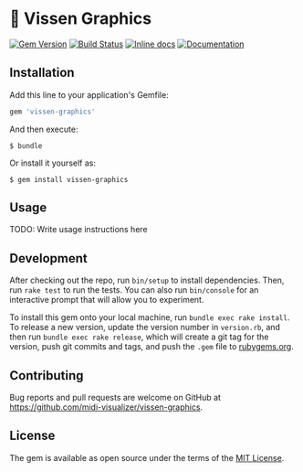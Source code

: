 # 🥀 Vissen Graphics

[![Gem Version](https://badge.fury.io/rb/vissen-graphics.svg)](https://badge.fury.io/rb/vissen-graphics)
[![Build Status](https://travis-ci.org/midi-visualizer/vissen-graphics.svg?branch=master)](https://travis-ci.org/midi-visualizer/vissen-graphics)
[![Inline docs](http://inch-ci.org/github/midi-visualizer/vissen-graphics.svg?branch=master)](http://inch-ci.org/github/midi-visualizer/vissen-graphics)
[![Documentation](http://img.shields.io/badge/docs-rdoc.info-blue.svg)](http://www.rubydoc.info/gems/vissen-graphics/)

## Installation

Add this line to your application's Gemfile:

```ruby
gem 'vissen-graphics'
```

And then execute:

    $ bundle

Or install it yourself as:

    $ gem install vissen-graphics

## Usage

TODO: Write usage instructions here

## Development

After checking out the repo, run `bin/setup` to install dependencies. Then, run `rake test` to run the tests. You can also run `bin/console` for an interactive prompt that will allow you to experiment.

To install this gem onto your local machine, run `bundle exec rake install`. To release a new version, update the version number in `version.rb`, and then run `bundle exec rake release`, which will create a git tag for the version, push git commits and tags, and push the `.gem` file to [rubygems.org](https://rubygems.org).

## Contributing

Bug reports and pull requests are welcome on GitHub at https://github.com/midi-visualizer/vissen-graphics.

## License

The gem is available as open source under the terms of the [MIT License](https://opensource.org/licenses/MIT).
